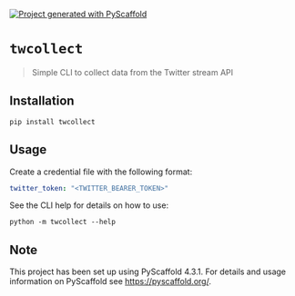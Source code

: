 <!-- These are examples of badges you might want to add to your README:
     please update the URLs accordingly

[![Built Status](https://api.cirrus-ci.com/github/<USER>/twcollect.svg?branch=main)](https://cirrus-ci.com/github/<USER>/twcollect)
[![ReadTheDocs](https://readthedocs.org/projects/twcollect/badge/?version=latest)](https://twcollect.readthedocs.io/en/stable/)
[![Coveralls](https://img.shields.io/coveralls/github/<USER>/twcollect/main.svg)](https://coveralls.io/r/<USER>/twcollect)
[![PyPI-Server](https://img.shields.io/pypi/v/twcollect.svg)](https://pypi.org/project/twcollect/)
[![Conda-Forge](https://img.shields.io/conda/vn/conda-forge/twcollect.svg)](https://anaconda.org/conda-forge/twcollect)
[![Monthly Downloads](https://pepy.tech/badge/twcollect/month)](https://pepy.tech/project/twcollect)
[![Twitter](https://img.shields.io/twitter/url/http/shields.io.svg?style=social&label=Twitter)](https://twitter.com/twcollect)
-->

[![Project generated with PyScaffold](https://img.shields.io/badge/-PyScaffold-005CA0?logo=pyscaffold)](https://pyscaffold.org/)

# `twcollect`

> Simple CLI to collect data from the Twitter stream API

## Installation

```
pip install twcollect
```

## Usage

Create a credential file with the following format:

```yml
twitter_token: "<TWITTER_BEARER_TOKEN>"
```

See the CLI help for details on how to use:

```shell
python -m twcollect --help
```

<!-- pyscaffold-notes -->

## Note

This project has been set up using PyScaffold 4.3.1. For details and usage
information on PyScaffold see https://pyscaffold.org/.
